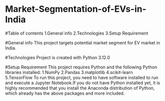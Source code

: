 # Market-Segmentation-of-EVs-in-India

#Table of contents
1.General info
2.Technologies
3.Setup Requirement

#General info
This project targets potential market segment for EV market in India.

#Technologies
Project is created with
Python 3.12.0

#Setup Requirement
This project requires Python and the following Python libraries installed:
1.NumPy
2.Pandas
3.matplotlib
4.scikit-learn
5.TensorFlow
To run this project, you need to have software installed to run and execute a Jupyter Notebook.If you do not have Python installed yet, it is highly recommended that you install the Anaconda distribution of Python, which already has the above packages and more included.




